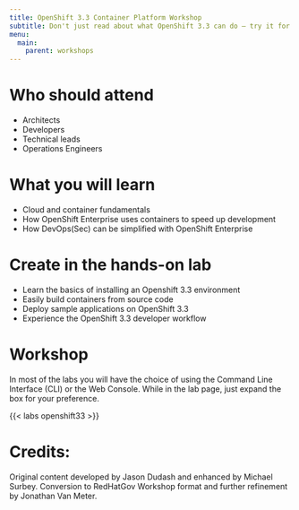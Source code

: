 ```yaml
---
title: OpenShift 3.3 Container Platform Workshop
subtitle: Don't just read about what OpenShift 3.3 can do — try it for yourself with these workshops!
menu:
  main:
    parent: workshops
---
```


# Who should attend

- Architects
- Developers
- Technical leads
- Operations Engineers

# What you will learn

- Cloud and container fundamentals
- How OpenShift Enterprise uses containers to speed up development
- How DevOps(Sec) can be simplified with OpenShift Enterprise

# Create in the hands-on lab

- Learn the basics of installing an Openshift 3.3 environment
- Easily build containers from source code
- Deploy sample applications on OpenShift 3.3
- Experience the OpenShift 3.3 developer workflow

# Workshop
In most of the labs you will have the choice of using the Command Line Interface (CLI) or the Web Console.  While in the lab page, just expand the box for your preference.

{{< labs openshift33 >}}  

# Credits:
Original content developed by Jason Dudash and enhanced by Michael Surbey.  Conversion to RedHatGov Workshop format and further refinement by Jonathan Van Meter.
